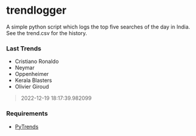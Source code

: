 # trendlogger
A simple python script which logs the top five searches of the day in India.<br>See the trend.csv for the history.<br>

<!-- Last Trends -->
### Last Trends
* Cristiano Ronaldo
* Neymar
* Oppenheimer
* Kerala Blasters
* Olivier Giroud
> 2022-12-19 18:17:39.982099

<!-- Requirements -->
### Requirements
* [PyTrends](https://github.com/dreyco676/pytrends)
